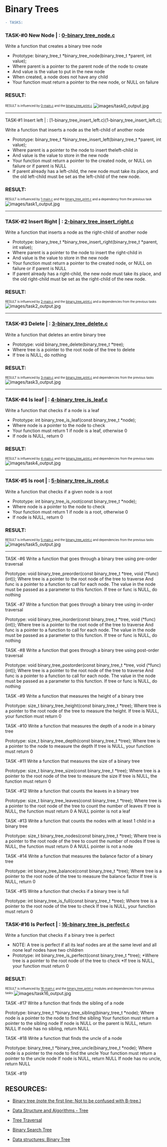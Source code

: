 # Binary Trees

```diff
- TASKS:
```

### TASK-#0 New Node | : [0-binary_tree_node.c](0-binary_tree_node.c)

Write a function that creates a binary tree node

* Prototype: binary_tree_t *binary_tree_node(binary_tree_t *parent, int value);
* Where parent is a pointer to the parent node of the node to create
* And value is the value to put in the new node
* When created, a node does not have any child
* Your function must return a pointer to the new node, or NULL on failure

### RESULT:

<sup><sub>RESULT is influenced by [0-main.c](./main_tests/0-main.c) and the [binary_tree_print.c](./binary_tree_print.c)</sub></sup>
![images/task0_output.jpg](images/task0_output.jpg)
***

TASK-#1 Insert left | : [1-binary_tree_insert_left.c)(1-binary_tree_insert_left.c);

Write a function that inserts a node as the left-child of another node

* Prototype: binary_tree_t *binary_tree_insert_left(binary_tree_t *parent, int value);
* Where parent is a pointer to the node to insert theleft-child in
* And value is the value to store in the new node
* Your function must return a pointer to the created node, or NULL on failure or if parent is NULL
* If parent already has a left-child, the new node must take its place, and the old left-child must be set as the left-child of the new node.

### RESULT:

<sup><sub>RESULT is influenced by [1-main.c](./main_tests/1-main.c) and the [binary_tree_print.c](./binary_tree_print.c) and a dependency from the previous task</sub></sup>
![images/task1_output.jpg](images/task1_output.jpg)
***

### TASK-#2 Insert Right | : [2-binary_tree_insert_right.c](2-binary_tree_insert_right.c)

Write a function that inserts a node as the right-child of another node

* Prototype: binary_tree_t *binary_tree_insert_right(binary_tree_t *parent, int value);
* Where parent is a pointer to the node to insert the right-child in
* And value is the value to store in the new node
* Your function must return a pointer to the created node, or NULL on failure or if parent is NULL
* If parent already has a right-child, the new node must take its place, and the old right-child must be set as the right-child of the new node.

### RESULT:

<sup><sub>RESULT is influenced by [2-main.c](./main_tests/2-main.c) and the [binary_tree_print.c](./binary_tree_print.c) and a dependencies from the previous tasks</sub></sup>
![images/task2_output.jpg](images/task2_output.jpg)
***

### TASK-#3 Delete | : [3-binary_tree_delete.c](3-binary_tree_delete.c)

Write a function that deletes an entire binary tree

* Prototype: void binary_tree_delete(binary_tree_t *tree);
* Where tree is a pointer to the root node of the tree to delete
* If tree is NULL, do nothing

### RESULT:

<sup><sub>RESULT is influenced by [3-main.c](./main_tests/3-main.c) and the [binary_tree_print.c](./binary_tree_print.c) and  dependencies from the previous tasks</sub></sup>
![images/task3_output.jpg](images/task3_output.jpg)
***

### TASK-#4 Is leaf | : [4-binary_tree_is_leaf.c](4-binary_tree_is_leaf.c)

Write a function that checks if a node is a leaf

+ Prototype: int binary_tree_is_leaf(const binary_tree_t *node);
+ Where node is a pointer to the node to check
+ Your function must return 1 if node is a leaf, otherwise 0
+ If node is NULL, return 0

### RESULT:

<sup><sub>RESULT is influenced by [4-main.c](./main_tests/4-main.c) and the [binary_tree_print.c](./binary_tree_print.c) and  dependencies from the previous tasks</sub></sup>
![images/task4_output.jpg](images/task4_output.jpg)
***

### TASK-#5 Is root | : [5-binary_tree_is_root.c](5-binary_tree_is_root.c)

Write a function that checks if a given node is a root

* Prototype: int binary_tree_is_root(const binary_tree_t *node);
* Where node is a pointer to the node to check
* Your function must return 1 if node is a root, otherwise 0
* If node is NULL, return 0

### RESULT:

<sup><sub>RESULT is influenced by [5-main.c](./main_tests/5-main.c) and the [binary_tree_print.c](./binary_tree_print.c) and  dependencies from the previous tasks</sub></sup>
![images/task5_output.jpg](images/task5_output.jpg)
***

TASK -#6
Write a function that goes through a binary tree using pre-order traversal

Prototype: void binary_tree_preorder(const binary_tree_t *tree, void (*func)(int));
Where tree is a pointer to the root node of the tree to traverse
And func is a pointer to a function to call for each node. The value in the node must be passed as a parameter to this function.
If tree or func is NULL, do nothing

TASK -#7
Write a function that goes through a binary tree using in-order traversal

Prototype: void binary_tree_inorder(const binary_tree_t *tree, void (*func)(int));
Where tree is a pointer to the root node of the tree to traverse
And func is a pointer to a function to call for each node. The value in the node must be passed as a parameter to this function.
If tree or func is NULL, do nothing

TASK -#8
Write a function that goes through a binary tree using post-order traversal

Prototype: void binary_tree_postorder(const binary_tree_t *tree, void (*func)(int));
Where tree is a pointer to the root node of the tree to traverse
And func is a pointer to a function to call for each node. The value in the node must be passed as a parameter to this function.
If tree or func is NULL, do nothing

TASK -#9
Write a function that measures the height of a binary tree

Prototype: size_t binary_tree_height(const binary_tree_t *tree);
Where tree is a pointer to the root node of the tree to measure the height.
If tree is NULL, your function must return 0

TASK -#10
Write a function that measures the depth of a node in a binary tree

Prototype: size_t binary_tree_depth(const binary_tree_t *tree);
Where tree is a pointer to the node to measure the depth
If tree is NULL, your function must return 0

TASK -#11
Write a function that measures the size of a binary tree

Prototype: size_t binary_tree_size(const binary_tree_t *tree);
Where tree is a pointer to the root node of the tree to measure the size
If tree is NULL, the function must return 0

TASK -#12
Write a function that counts the leaves in a binary tree

Prototype: size_t binary_tree_leaves(const binary_tree_t *tree);
Where tree is a pointer to the root node of the tree to count the number of leaves
If tree is NULL, the function must return 0
A NULL pointer is not a leaf

TASK -#13
Write a function that counts the nodes with at least 1 child in a binary tree

Prototype: size_t binary_tree_nodes(const binary_tree_t *tree);
Where tree is a pointer to the root node of the tree to count the number of nodes
If tree is NULL, the function must return 0
A NULL pointer is not a node

TASK -#14
Write a function that measures the balance factor of a binary tree

Prototype: int binary_tree_balance(const binary_tree_t *tree);
Where tree is a pointer to the root node of the tree to measure the balance factor
If tree is NULL, return 0

TASK -#15
Write a function that checks if a binary tree is full

Prototype: int binary_tree_is_full(const binary_tree_t *tree);
Where tree is a pointer to the root node of the tree to check
If tree is NULL, your function must return 0

### TASK-#16 Is Perfect | : [16-binary_tree_is_perfect.c](16-binary_tree_is_perfect.c)

Write a function that checks if a binary tree is perfect

* NOTE: A tree is perfect if all its leaf nodes are at the same level and all none leaf nodes have two children
* Prototype: int binary_tree_is_perfect(const binary_tree_t *tree);
*Where tree is a pointer to the root node of the tree to check
*If tree is NULL, your function must return 0

### RESULT:

<sup><sub>RESULT is influenced by [16-main.c](./main_tests/16-main.c) and the [binary_tree_print.c](./binary_tree_print.c) modules and dependencies from previous tasks</sub></sup>
![images/task16_output.jpg](images/task16_output.jpg)

TASK -#17
Write a function that finds the sibling of a node

Prototype: binary_tree_t *binary_tree_sibling(binary_tree_t *node);
Where node is a pointer to the node to find the sibling
Your function must return a pointer to the sibling node
If node is NULL or the parent is NULL, return NULL
If node has no sibling, return NULL

TASK -#18
Write a function that finds the uncle of a node

Prototype: binary_tree_t *binary_tree_uncle(binary_tree_t *node);
Where node is a pointer to the node to find the uncle
Your function must return a pointer to the uncle node
If node is NULL, return NULL
If node has no uncle, return NULL

TASK -#19

## RESOURCES:

+ [Binary tree (note the first line: Not to be confused with B-tree.)](https://en.wikipedia.org/wiki/Binary_tree)

+ [Data Structure and Algorithms - Tree](https://www.tutorialspoint.com/data_structures_algorithms/tree_data_structure.htm)

+ [Tree Traversal](https://www.programiz.com/dsa/tree-traversal)

+ [Binary Search Tree](https://en.wikipedia.org/wiki/Binary_search_tree)

+ [Data structures: Binary Tree](https://www.youtube.com/watch?v=H5JubkIy_p8&ab_channel=mycodeschool)
